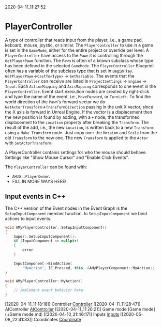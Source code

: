 2020-04-11_11:27:52

# PlayerController

A type of controller that reads input from the player, i.e., a game pad, keboard, mouse, joystic, or similar.
The `PlayerController` to use in a game is set in the `GameMode`, either for the entire project or override per level.
A `PlayerController` have access to the `Pawn` it is controlling through the `GetPlayerPawn` function.
The `Pawn` is often of a known subclass whose type has been defined in the selected `GameMode`.
The `PlayerController` Blueprint often has a variable of the subclass type that is set in `BeginPlay`.
`GetPlayerPawn`→`CastTo<Type>` → `SetVariable`.
The events that the `PlayerController` can receive are listed in `ProjectSettings` → `Engine` → `Input`.
Each `ActionMapping` and `AxisMapping` corresponds to one event in the `PlayerController`.
Event start execution nodes are created by right-click and type the name of the event, i.e., `MoveForward`, or `TurnLeft`.
To find the world direction of the `Pawn`'s forward vector we do `GetActorTransform`→`TransformDirection` passing in the unit X vector, since the X axis is forward in Unreal Engine.
If the vector is a displacement then the new position is found by adding, with a `+` node, the transformed displacement to the `Location` property after breaking the `Transform`.
The result of the add, i.e., the new `Location`, is written back to a new `Transform` using a `Make Transform` node.
Just copy over the `Rotaion` and `Scale` from the old `Transform` to the new one.
The new `Transform` is applied to the `Actor` with `SetActorTransform`.

A PlayerController contains settings for who the mouse should behave.
Settings like "Show Mouse Cursor" and "Enable Click Events".

The `PlayerController` can be found with:
- `AHUD::PlayerOwner`.
- FILL IN MORE WAYS HERE!

## Input events in C++

The C++ version of the Event nodes in the Event Graph is the `SetupInputComponent` member function.
In `SetupInputComponent` we bind actions to input events.
```c++
void AMyPlayerController::SetupInputComponent()
{
    Super::SetupInputComponent();
    if (InputComponent == nullptr)
    {
        error
    }
    
    InputComponent->BindAction(
        "MyAction", IE_Pressed, this, &AMyPlayerComponent::MyAction);
}

void AMyPlayerController::MyAction()
{
    // Implement event behavior here.
}
```



[[2020-04-11_11:18:18]] Controller [Controller](./Controllermd)
[[2020-04-11_11:28:47]] AIController [AIController](./AIController.md)
[[2020-04-11_11:26:21]] Game mode [Game mode](./Game mode.md)
[[2020-04-10_21:46:17]] Inputs [Inputs](./Inputs.md)
[[2020-05-08_22:41:33]] Coordinates [Coordinate](./Coordinates.md)
